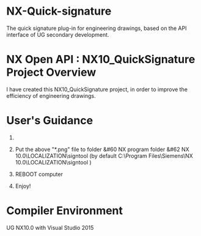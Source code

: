 # NX-Quick-signature
The quick signature plug-in for engineering drawings, based on the API interface of UG secondary development.

# NX Open API : NX10_QuickSignature Project Overview
I have created this NX10_QuickSignature project, in order to improve the efficiency of engineering drawings.


# User's Guidance

1. 

2. Put the above "*.png" file to folder &#60 NX program folder &#62 NX 10.0\LOCALIZATION\signtool 
  (by default C:\Program Files\Siemens\NX 10.0\LOCALIZATION\signtool )

3. REBOOT computer

4. Enjoy!


# Compiler Environment
UG NX10.0 with Visual Studio 2015



